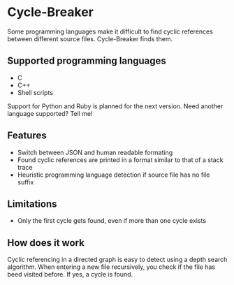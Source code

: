 # Cycle-Breaker

Some programming languages make it difficult to find cyclic references between different source files. Cycle-Breaker finds them.

## Supported programming languages

* C
* C++
* Shell scripts

Support for Python and Ruby is planned for the next version. Need another language supported? Tell me!

## Features

* Switch between JSON and human readable formating
* Found cyclic references are printed in a format similar to that of a stack trace
* Heuristic programming language detection if source file has no file suffix

## Limitations

* Only the first cycle gets found, even if more than one cycle exists

## How does it work

Cyclic referencing in a directed graph is easy to detect using a depth search algorithm. When entering a new file recursively, you check if the file has beed visited before. If yes, a cycle is found.
